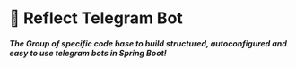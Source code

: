 # 🤖 Reflect Telegram Bot

##### The Group of specific code base to build structured, autoconfigured and easy to use telegram bots in Spring Boot!

